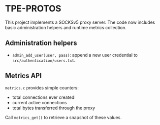 # TPE-PROTOS

This project implements a SOCKSv5 proxy server.  The code now includes
basic administration helpers and runtime metrics collection.

## Administration helpers

* `admin_add_user(user, pass)`: append a new user credential to
  `src/authentication/users.txt`.

## Metrics API

`metrics.c` provides simple counters:

* total connections ever created
* current active connections
* total bytes transferred through the proxy

Call `metrics_get()` to retrieve a snapshot of these values.